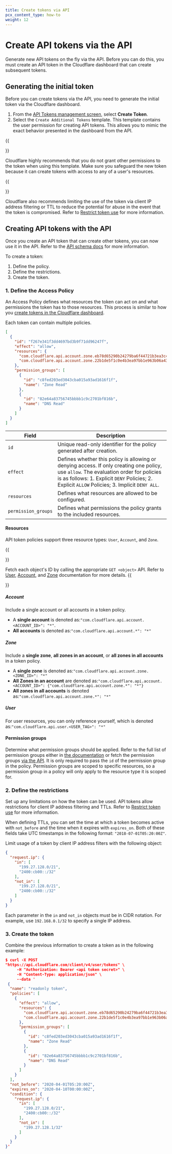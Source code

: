 ```yaml
---
title: Create tokens via API
pcx_content_type: how-to
weight: 12
---
```


# Create API tokens via the API

Generate new API tokens on the fly via the API. Before you can do this, you must create an API token in the Cloudflare dashboard that can create subsequent tokens.

## Generating the initial token

Before you can create tokens via the API, you need to generate the initial token via the Cloudflare dashboard.

1. From the [API Tokens management screen](https://dash.cloudflare.com/profile/api-tokens), select **Create Token**.
2. Select the `Create Additional Tokens` template. This template contains the user permission for creating API tokens. This allows you to mimic the exact behavior presented in the dashboard from the API.

{{<Aside type="note">}}

Cloudflare highly recommends that you do not grant other permissions to the token when using this template. Make sure you safeguard the new token because it can create tokens with access to any of a user's resources.

{{</Aside>}}

Cloudflare also recommends limiting the use of the token via client IP address filtering or TTL to reduce the potential for abuse in the event that the token is compromised. Refer to [Restrict token use](/fundamentals/api/how-to/restrict-tokens/) for more information.

## Creating API tokens with the API

Once you create an API token that can create other tokens, you can now use it in the API. Refer to the [API schema docs](https://developers.cloudflare.com/api/operations/user-api-tokens-create-token) for more information.

To create a token:

1.  Define the policy.
2.  Define the restrictions.
3.  Create the token.

### 1. Define the Access Policy

An Access Policy defines what resources the token can act on and what permissions the token has to those resources. This process is similar to how you [create tokens in the Cloudflare dashboard](/fundamentals/api/get-started/create-token/).

Each token can contain multiple policies.

```json
[
  {
    "id": "f267e341f3dd4697bd3b9f71dd96247f",
    "effect": "allow",
    "resources": {
      "com.cloudflare.api.account.zone.eb78d65290b24279ba6f44721b3ea3c4": "*",
      "com.cloudflare.api.account.zone.22b1de5f1c0e4b3ea97bb1e963b06a43": "*"
    },
    "permission_groups": [
      {
        "id": "c8fed203ed3043cba015a93ad1616f1f",
        "name": "Zone Read"
      },
      {
        "id": "82e64a83756745bbbb1c9c2701bf816b",
        "name": "DNS Read"
      }
    ]
  }
]
```

| Field              | Description                                          |
| ------------------ | ---------------------------------------------------- |
| `id`               | Unique read-only identifier for the policy generated after creation. |
| `effect`           | Defines whether this policy is allowing or denying access. If only creating one policy, use `allow`. The evaluation order for policies is as follows: 1. Explicit `DENY` Policies; 2. Explicit `ALLOW` Policies; 3. Implicit `DENY ALL`.            |
| `resources`         | Defines what resources are allowed to be configured. |
| `permission_groups` | Defines what permissions the policy grants to the included resources. |


#### Resources

API token policies support three resource types: `User`, `Account`, and `Zone`.

{{<Aside type="note">}}
 
Fetch each object's ID by calling the appropriate `GET <object>` API. Refer to [User](https://developers.cloudflare.com/api/operations/user-user-details), [Account](https://developers.cloudflare.com/api/operations/accounts-list-accounts), and [Zone](https://developers.cloudflare.com/api/operations/zone-list-zones) documentation for more details.
  {{</Aside>}}

##### Account

Include a single account or all accounts in a token policy.

*   A **single account** is denoted as:`"com.cloudflare.api.account.<ACCOUNT_ID>": "*"`.
*   **All accounts** is denoted as:`"com.cloudflare.api.account.*": "*"`

##### Zone

Include a **single zone**, **all zones in an account**, or **all zones in all accounts** in a token policy.

*   A **single zone** is denoted as:`"com.cloudflare.api.account.zone.<ZONE_ID>": "*"`
*   **All Zones in an account** are denoted as:`"com.cloudflare.api.account.<ACCOUNT_ID>": {"com.cloudflare.api.account.zone.*": "*"}`
*   **All zones in all accounts** is denoted as:`"com.cloudflare.api.account.zone.*": "*"`

##### User

For user resources, you can only reference yourself, which is denoted as:`"com.cloudflare.api.user.<USER_TAG>": "*"`

#### Permission groups

Determine what permission groups should be applied. Refer to the full list of permission groups either in [the documentation](/fundamentals/api/reference/permissions/) or fetch the permission groups [via the API](https://developers.cloudflare.com/api/operations/permission-groups-list-permission-groups). It is only required to pass the `id` of the permission group in the policy. Permission groups are scoped to specific resources, so a permission group in a policy will only apply to the resource type it is scoped for.

### 2. Define the restrictions

Set up any limitations on how the token can be used. API tokens allow restrictions for client IP address filtering and TTLs. Refer to [Restrict token use](/fundamentals/api/how-to/restrict-tokens/) for more information.

When defining TTLs, you can set the time at which a token becomes active with `not_before` and the time when it expires with `expires_on`. Both of these fields take UTC timestamps in the following format: `"2018-07-01T05:20:00Z"`.

Limit usage of a token by client IP address filters with the following object:

```json
{
  "request.ip": {
    "in": [
      "199.27.128.0/21",
      "2400:cb00::/32"
    ],
    "not_in": [
      "199.27.128.0/21",
      "2400:cb00::/32"
    ]
  }
}
```

Each parameter in the `in` and `not_in` objects must be in CIDR notation. For example, use `192.168.0.1/32` to specify a single IP address.

### 3. Create the token

Combine the previous information to create a token as in the following example:

```json
$ curl -X POST 
"https://api.cloudflare.com/client/v4/user/tokens" \
     -H "Authorization: Bearer <api token secret>" \
     -H "Content-Type: application/json" \
     --data '
 {
  "name": "readonly token",
  "policies": [
    {
      "effect": "allow",
      "resources": {
        "com.cloudflare.api.account.zone.eb78d65290b24279ba6f44721b3ea3c4": "*",
        "com.cloudflare.api.account.zone.22b1de5f1c0e4b3ea97bb1e963b06a43": "*"
      },
      "permission_groups": [
        {
          "id": "c8fed203ed3043cba015a93ad1616f1f",
          "name": "Zone Read"
        },
        {
          "id": "82e64a83756745bbbb1c9c2701bf816b",
          "name": "DNS Read"
        }
      ]
    }
  ],
  "not_before": "2020-04-01T05:20:00Z",
  "expires_on": "2020-04-10T00:00:00Z",
  "condition": {
    "request.ip": {
      "in": [
        "199.27.128.0/21",
        "2400:cb00::/32"
      ],
      "not_in": [
        "199.27.128.1/32"
      ]
    }
  }
}'
```
